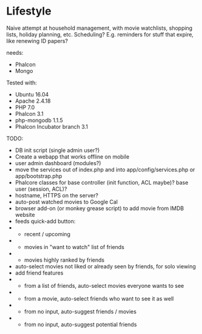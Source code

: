 Lifestyle
=========

Naive attempt at household management, with movie watchlists,
shopping lists, holiday planning, etc.
Scheduling? E.g. reminders for stuff that expire, like renewing ID papers?

needs:
- Phalcon
- Mongo

Tested with:
- Ubuntu 16.04
- Apache 2.4.18
- PHP 7.0
- Phalcon 3.1
- php-mongodb 1.1.5
- Phalcon Incubator branch 3.1

TODO:
- DB init script (single admin user?)
- Create a webapp that works offline on mobile
- user admin dashboard (modules?)
- move the services out of index.php and into app/config/services.php or app/bootstrap.php
- Phalcore classes for base controller (init function, ACL maybe)? base user (session, ACL)?
- hostname, HTTPS on the server?
- auto-post watched movies to Google Cal
- browser add-on (or monkey grease script) to add movie from IMDB website
- feeds quick-add button:
- - recent / upcoming
- - movies in "want to watch" list of friends
- - movies highly ranked by friends
- auto-select movies not liked or already seen by friends, for solo viewing
- add friend features
- - from a list of friends, auto-select movies everyone wants to see
- - from a movie, auto-select friends who want to see it as well
- - from no input, auto-suggest friends / movies
- - from no input, auto-suggest potential friends

